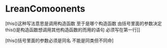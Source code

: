 # LreanComoonents


[this()这种写法意思是调用构造函数 至于是哪个构造函数 由括号里面的参数决定 this()是构造函数想调用其他构造函数的而用的语句 必须写在第一行]]

[this()括号里面的参数必须是同名 不能是同类但不同命]
